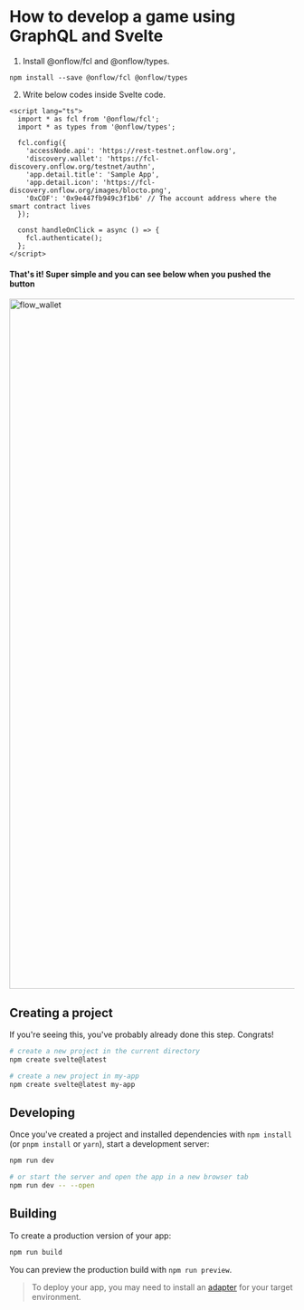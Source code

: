 # How to develop a game using GraphQL and Svelte

1. Install @onflow/fcl and @onflow/types.

```
npm install --save @onflow/fcl @onflow/types
```

2. Write below codes inside Svelte code.

```
<script lang="ts">
  import * as fcl from '@onflow/fcl';
  import * as types from '@onflow/types';

  fcl.config({
    'accessNode.api': 'https://rest-testnet.onflow.org',
    'discovery.wallet': 'https://fcl-discovery.onflow.org/testnet/authn',
    'app.detail.title': 'Sample App',
    'app.detail.icon': 'https://fcl-discovery.onflow.org/images/blocto.png',
    '0xCOF': '0x9e447fb949c3f1b6' // The account address where the smart contract lives
  });

  const handleOnClick = async () => {
    fcl.authenticate();
  };
</script>
```

#### That's it! Super simple and you can see below when you pushed the button

<img width="1218" alt="flow_wallet" src="https://github.com/temt-ceo/game-on-svelte-and-flow/assets/58613670/24f42cbf-41fd-406c-ad06-a64d0d016d44">


## Creating a project

If you're seeing this, you've probably already done this step. Congrats!

```bash
# create a new project in the current directory
npm create svelte@latest

# create a new project in my-app
npm create svelte@latest my-app
```

## Developing

Once you've created a project and installed dependencies with `npm install` (or `pnpm install` or `yarn`), start a development server:

```bash
npm run dev

# or start the server and open the app in a new browser tab
npm run dev -- --open
```

## Building

To create a production version of your app:

```bash
npm run build
```

You can preview the production build with `npm run preview`.

> To deploy your app, you may need to install an [adapter](https://kit.svelte.dev/docs/adapters) for your target environment.
